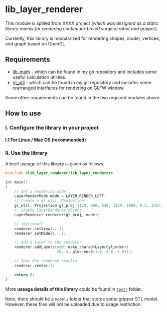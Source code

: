 # lib_layer_renderer

This module is splited from XXXX project (_which was designed as a static library mainly for rendering continuum-based surgical robot and gripper_).

Currently, this library is modularized for rendering shapes, model, vertices, and graph based on OpenGL.

## Requirements

+ [lib_math](https://github.com/wlfrii/lib_math) - which can be found in my git repository and includes some useful calculation utilities.
+ [gl_util](https://github.com/wlfrii/learn_OpenGL/tree/main/gl_util) - which can be found in my git repository and includes some rearranged interfaces for rendering on GLFW window.

Some other requirements can be found in the two required modules above.

## How to use

### I. Configure the library in your project 

#### I.1 For Linux / Mac OS (recommended)


### II. Use the library

A breif useage of this library is given as follows.

```c++
#include <lib_layer_renderer/lib_layer_renderer>

int main()
{
    // Set a rendering mode
    LayerRenderMode mode = LAYER_RENDER_LEFT;
    // Create a gl_util::Projection
    gl_util::Projection gl_proj(1120, 960, 540, 1920, 1080, 0.2, 150);
    // Create LayerRenderer object
    LayerRenderer renderer(gl_proj, mode);

    // (Optional)
    renderer.setView(...);
    renderer.setModel(...);

    // Add a layer to the renderer
    renderer.addLayers(std::make_shared<LayerCylinder>(
                       20, 4, glm::vec3(1.0, 0.0, 1.0)));

    // Show the rendered results
    renderer.render();

    return 0;
}
```

More __useage details of this library__ could be found in [`test/`](https://github.com/wlfrii/lib_layer_renderer/tree/main/test) folder.

Note, there should be a `models` folder that stores some gripper STL model. However, these files will not be uploaded due to usage restriction.
